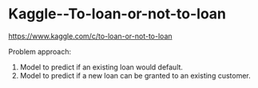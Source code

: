 # Kaggle--To-loan-or-not-to-loan
https://www.kaggle.com/c/to-loan-or-not-to-loan


Problem approach:
1. Model to predict if an existing loan would default.
2. Model to predict if a new loan can be granted to an existing customer.
